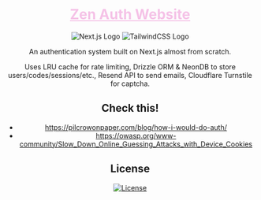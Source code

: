 <div align="center">

<h1>
  <a style="color:#f5c2e7" href="https://windstone.freesmlauncher.org/">Zen Auth Website</a>
</h1>

<img alt="Next.js Logo" src="https://img.shields.io/badge/Next-black?style=for-the-badge&logo=next.js&logoColor=white">
<img alt="TailwindCSS Logo" src="https://img.shields.io/badge/tailwindcss-%2338B2AC.svg?style=for-the-badge&logo=tailwind-css&logoColor=white">


<p><!-- To add some space between badges and text --></p>

<p>
An authentication system built on Next.js almost from scratch.
</p>

<p>
Uses LRU cache for rate limiting, Drizzle ORM & NeonDB to store users/codes/sessions/etc., Resend API to send emails, Cloudflare Turnstile for captcha.
</p>

## Check this!

* https://pilcrowonpaper.com/blog/how-i-would-do-auth/
* https://owasp.org/www-community/Slow_Down_Online_Guessing_Attacks_with_Device_Cookies


## License

<a href="./LICENSE">
  <img src="https://img.shields.io/github/license/notwindstone/zen-auth?label=License&logo=gnu&color=C4282D&style=for-the-badge" alt="License">
</a>

</div>